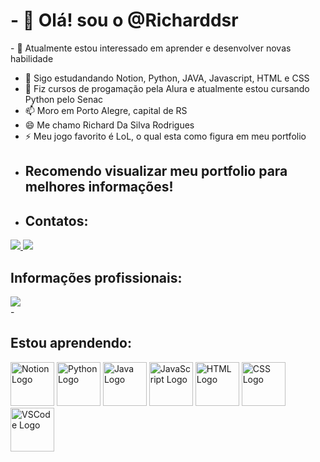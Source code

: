 <h1>- 👋 Olá! sou o @Richarddsr</h1>
- 👀 Atualmente estou interessado em aprender e desenvolver novas habilidade

- 🌱 Sigo estudandando Notion, Python, JAVA, Javascript, HTML e CSS
- 💞️ Fiz cursos de progamação pela Alura e atualmente estou cursando Python pelo Senac
- 📫 Moro em Porto Alegre, capital de RS
- 😄 Me chamo Richard Da Silva Rodrigues
- ⚡ Meu jogo favorito é LoL, o qual esta como figura em meu portfolio
- <h2>Recomendo visualizar meu portfolio para melhores informações!</h2>
- <h2>Contatos:</h2>
<div>
<a href="https://www.instagram.com/richard_dsr" alt="Instagram" target="_blank">
  <img src="https://img.shields.io/badge/-Instagram-DF0174?style=for-the-badge&labelColor=DF0174&logo=instagram&logoColor=white&link=https://www.instagram.com/SEU_USUARIO">
</a>
  <a href="https://www.linkedin.com/in/richard-da-silva-rodrigues-a2a867256/">
   <img src="https://img.shields.io/badge/-Linkedin-0A66C2?style=for-the-badge&labelColor=0A66C2&logo=linkedin&logoColor=white&link=https://www.Linkedin.com/SEU_USUARIO">
  </a>
<div>
  <h2>Informações profissionais:</h2>
  <a href="https://abrupt-balance-3c6.notion.site/Certificados-Richard-1349056d0e6680e3a74bed8dfbc72682">
   <img src="https://img.shields.io/badge/-Notion-FFFFFF?style=for-the-badge&labelColor=FFFFFF&logo=notion&logoColor=black&link=https://www.Notion.com/SEU_USUARIO">
</a>
</div>
- <h2>Estou aprendendo:</h2>
<div>
 <img src="https://upload.wikimedia.org/wikipedia/commons/4/45/Notion_app_logo.png" alt="Notion Logo" width="70" height="70">
 <img src="https://upload.wikimedia.org/wikipedia/commons/c/c3/Python-logo-notext.svg" alt="Python Logo" width="70" height="70">
 <img src="https://upload.wikimedia.org/wikipedia/en/3/30/Java_programming_language_logo.svg" alt="Java Logo" width="70" height="70">
 <img src="https://upload.wikimedia.org/wikipedia/commons/6/6a/JavaScript-logo.png" alt="JavaScript Logo" width="70" height="70">
 <img src="https://upload.wikimedia.org/wikipedia/commons/6/61/HTML5_logo_and_wordmark.svg" alt="HTML Logo" width="70" height="70">
 <img src="https://upload.wikimedia.org/wikipedia/commons/d/d5/CSS3_logo_and_wordmark.svg" alt="CSS Logo" width="70" height="70">
 <img src="https://upload.wikimedia.org/wikipedia/commons/9/9a/Visual_Studio_Code_1.35_icon.svg" alt="VSCode Logo" width="70" height="70">
 
 



  
</div>


</div>

<!---
Richarddsr/Richarddsr is a ✨ special ✨ repository because its `README.md` (this file) appears on your GitHub profile.
You can click the Preview link to take a look at your changes.
--->
